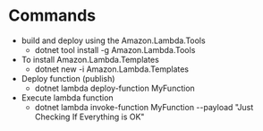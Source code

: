 # Commands

- build and deploy using the Amazon.Lambda.Tools
  - dotnet tool install -g Amazon.Lambda.Tools
- To install Amazon.Lambda.Templates
  - dotnet new -i Amazon.Lambda.Templates
- Deploy function (publish)
  - dotnet lambda deploy-function MyFunction
- Execute lambda function
  - dotnet lambda invoke-function MyFunction --payload "Just Checking If Everything is OK"